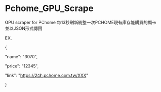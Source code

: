 # Pchome_GPU_Scrape
GPU scraper for PChome
每13秒刷新統整一次PCHOME現有庫存能購買的顯卡並以JSON形式傳回

EX.

{

"name": "3070",

"price": "12345",

"link": "https://24h.pchome.com.tw/XXX"

}
